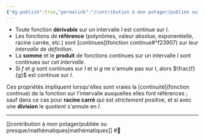 ```yaml
---
{"dg-publish":true,"permalink":"/contribution à mon potager/publiée ou presque/propriétés sur les opérations impliquent la continuité généralement sur l'intervalle considéré/"}
---
```


- Toute fonction **dérivable** sur un intervalle $I$ est continue sur $I$.
- Les fonctions de **référence** (polynômes, valeur absolue, exponentielle, racine carrée, etc.) sont [continues](fonction continue#^f23907) sur leur *intervalle de définition*.
- La **somme** et le **produit** de fonctions continues sur un intervalle $I$ sont continues sur *cet intervalle*.
- Si $f$ et $g$ sont continues sur $I$ et si $g$ ne s'annule pas sur $I$, alors $\frac{f}{g}$ est continue sur $I$.

Ces propriétés impliquent lorsqu'elles sont vraies la [continuité](fonction continue) de la fonction sur l'intervalle auxquelles elles font références ; sauf dans ce cas pour **racine carré** qui est *strictement positive*, et si avec une **division** le *quotient* s'annule en $I$.

---
[[contribution à mon potager/publiée ou presque/mathématiques\|mathématiques]] #🌲 